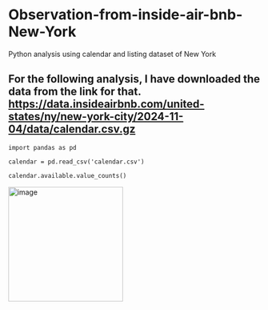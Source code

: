 # Observation-from-inside-air-bnb-New-York
Python analysis using calendar and listing dataset of New York
## For the following analysis, I have downloaded the data from the link for that. https://data.insideairbnb.com/united-states/ny/new-york-city/2024-11-04/data/calendar.csv.gz 

```
import pandas as pd

calendar = pd.read_csv('calendar.csv')
```
``` diff
calendar.available.value_counts()
```
<img width="229" alt="image" src="https://github.com/user-attachments/assets/07645fb9-aea5-4182-901e-bac6ea52f67c" />


